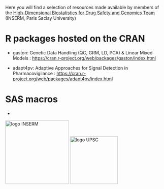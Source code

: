 
Here you will find a selection of resources made available by members of the [High-Dimensional Biostatistics for Drug Safety and Genomics Team](https://cesp.inserm.fr/en/equipe/high-dimensional-biostatistics) (INSERM, Paris Saclay University)

# R packages hosted on the CRAN

- gaston: Genetic Data Handling (QC, GRM, LD, PCA) & Linear Mixed Models : <https://cran.r-project.org/web/packages/gaston/index.html>

- adapt4pv: Adaptive Approaches for Signal Detection in Pharmacovigilance : <https://cran.r-project.org/web/packages/adapt4pv/index.html>

# SAS macros
- 




<img src="https://upload.wikimedia.org/wikipedia/commons/c/cd/Inserm.svg" alt="logo INSERM" width="200px">
<img src="https://hal.archives-ouvertes.fr/UNIV-PARIS-SACLAY/public/logo_UP_saclay_final.png" alt="logo UPSC" width="150px">
